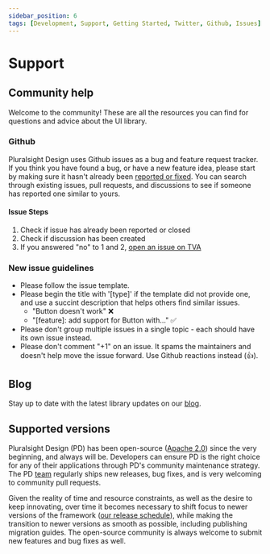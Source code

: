 ```yaml
---
sidebar_position: 6
tags: [Development, Support, Getting Started, Twitter, Github, Issues]
---
```


# Support

## Community help

Welcome to the community! These are all the resources you can find for questions and advice about the UI library.

### Github

Pluralsight Design uses Github issues as a bug and feature request tracker. If you think you have found a bug, or have a new feature idea, please start by making sure it hasn't already been [reported or fixed](https://github.com/pluralsight/tva/issues?q=is%3Aissue+is%3Aclosed). You can search through existing issues, pull requests, and discussions to see if someone has reported one similar to yours.

#### Issue Steps

1. Check if issue has already been reported or closed
2. Check if discussion has been created
3. If you answered "no" to 1 and 2, [open an issue on TVA](https://github.com/pluralsight/tva/issues/new/choose)

### New issue guidelines

- Please follow the issue template.
- Please begin the title with '[type]' if the template did not provide one, and use a succint description that helps others find similar issues.
  - "Button doesn't work" :x:
  - "[feature]: add support for Button with..." :white_check_mark:
- Please don't group multiple issues in a single topic - each should have its own issue instead.
- Please don't comment "+1" on an issue. It spams the maintainers and doesn't help move the issue forward. Use Github reactions instead (:thumbsup:).

## Blog

Stay up to date with the latest library updates on our [blog](/blog).

## Supported versions

Pluralsight Design (PD) has been open-source ([Apache 2.0](https://github.com/pluralsight/tva/blob/main/LICENSE)) since the very beginning, and always will be. Developers can ensure PD is the right choice for any of their applications through PD's community maintenance strategy. The PD [team](../../team) regularly ships new releases, bug fixes, and is very welcoming to community pull requests.

Given the reality of time and resource constraints, as well as the desire to keep innovating, over time it becomes necessary to shift focus to newer versions of the framework ([our release schedule](../discover-more/roadmap)), while making the transition to newer versions as smooth as possible, including publishing migration guides. The open-source community is always welcome to submit new features and bug fixes as well.
